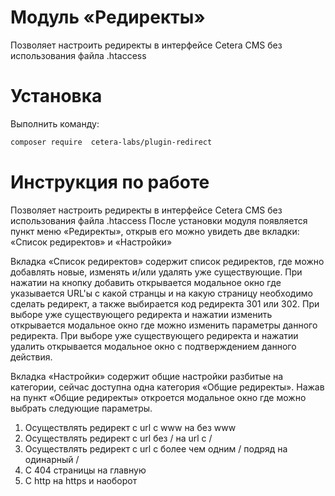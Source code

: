 # Модуль «Редиректы»
Позволяет настроить редиректы в интерфейсе Cetera CMS без использования файла .htaccess

# Установка
Выполнить команду:
```sh
composer require  cetera-labs/plugin-redirect
```

# Инструкция по работе

Позволяет настроить редиректы в интерфейсе Cetera CMS без использования файла .htaccess
После установки модуля появляется пункт меню «Редиректы», открыв его можно увидеть две вкладки: «Список редиректов» и «Настройки»

Вкладка «Список редиректов» содержит список редиректов, где можно добавлять новые, изменять и/или удалять уже существующие.
При нажатии на кнопку добавить открывается модальное окно где указывается URL'ы с какой странцы и на какую страницу необходимо сделать редирект, а также выбирается код редиректа 301 или 302.
При выборе уже существующего редиректа и нажатии изменить открывается модальное окно где можно изменить параметры данного редиректа.
При выборе уже существующего редиректа и нажатии удалить открывается модальное окно с подтверждением данного действия.

Вкладка «Настройки» содержит общие настройки разбитые на категории, сейчас доступна одна категория «Общие редиректы».
Нажав на пункт «Общие редиректы» откроется модальное окно где можно выбрать следующие параметры.
1. Осуществлять редирект с url с www на без www
2. Осуществлять редирект с url без / на url с /
3. Осуществлять редирект с url с более чем одним / подряд на одинарный /
4. С 404 страницы на главную
5. С http на https и наоборот
